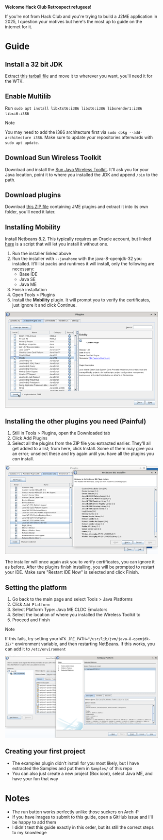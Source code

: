 **Welcome Hack Club Retrospect refugees!**

If you're not from Hack Club and you're trying to build a J2ME application in 2025, I question your motives but here's the most up to guide on the internet for it.

# Guide

## Install a 32 bit JDK
Extract [this tarball file](https://files.mercurywork.shop/rafflesia/java-8-openjdk-32.tar.gz) and move it to wherever you want, you'll need it for the WTK.

## Enable Multilib
Run `sudo apt install libxtst6:i386 libxt6:i386 libxrender1:i386 libxi6:i386`

> [!NOTE]
> You may need to add the i386 architecture first via `sudo dpkg --add-architecture i386`. Make sure to update your repositories afterwards with `sudo apt update`.

## Download Sun Wireless Toolkit
Download and install the [Sun Java Wireless Toolkit](https://files.mercurywork.shop/foxmoss/retrospect/sun_java_wireless_toolkit-2.5.2_01-linuxi486.bin.sh). It'll ask you for your Java location, point it to where you installed the JDK and append `/bin` to the path.

## Download plugins 
Download [this ZIP file](https://files.mercurywork.shop/rafflesia/oracle-jmesdk-3-4-rr-nb-plugins.zip) containing JME plugins and extract it into its own folder, you'll need it later.

## Installing Mobility
Install Netbeans 8.2. This typically requires an Oracle account, but linked [here](https://files.mercurywork.shop/rafflesia/netbeans-8.2-linux.sh) is a script that will let you install it without one.
1. Run the installer linked above
2. Run the installer with `--javahome` with the java-8-openjdk-32 you installed. It'll list packs and runtimes it will install, only the following are necessary:
	* Base IDE
	* Java SE
	* Java ME
3. Finish installation
4. Open Tools > Plugins
5. Install the **Mobility** plugin. It will prompt you to verify the certificates, just ignore it and click Continue.

![Screenshot](assets/img_mobility.png)

## Installing the other plugins you need (Painful)
1. Still in Tools > Plugins, open the Downloaded tab
3. Click Add Plugins
4. Select all the plugins from the ZIP file you extracted earlier. They'll all get added to a list; from here, click Install. Some of them may give you an error; unselect these and try again until you have all the plugins you *can* install.

![Screenshot](assets/img_jme_plugins.png)

The installer will once again ask you to verify certificates, you can ignore it as before. After the plugins finish installing, you will be prompted to restart your IDE. Make sure "Restart IDE Now" is selected and click Finish.

## Setting the platform
1. Go back to the main page and select Tools > Java Platforms
2. Click `Add Platform`
3. Select Platform Type: Java ME CLDC Emulators
4. Select the location of where you installed the Wireless Toolkit to
5. Proceed and finish

> [!NOTE]
> If this fails, try setting your `WTK_JRE_PATH="/usr/lib/jvm/java-8-openjdk-32/"` environment variable, and then restarting NetBeans. If this works, you can add it to `/etc/environment`

![Screenshot](assets/img_add_platform.png)

## Creating your first project
* The examples plugin didn't install for you most likely, but I have extracted the Samples and put them in `Samples/` of this repo
* You can also just create a new project (Box icon), select Java ME, and have your fun that way

# Notes
* The run button works perfectly unlike those suckers on Arch :P
* If you have images to submit to this guide, open a GitHub issue and I'll be happy to add them
* I didn't test this guide exactly in this order, but its still the correct steps to my knowledge
